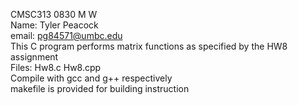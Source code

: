 CMSC313 0830 M W\
Name: Tyler Peacock\
email: pg84571@umbc.edu\
This C program performs matrix functions as specified by the HW8 assignment\
Files: Hw8.c Hw8.cpp\
Compile with gcc and g++ respectively\
makefile is provided for building instruction 

